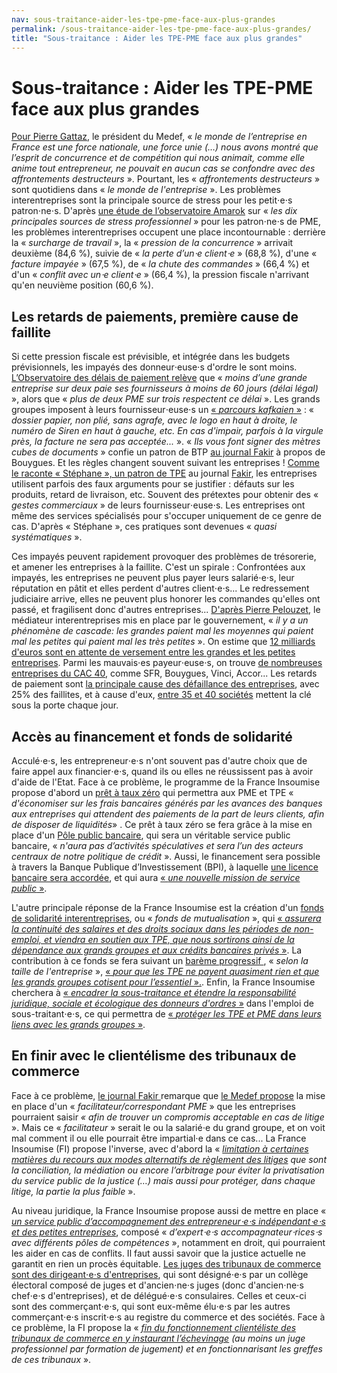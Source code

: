 ```yaml
---
nav: sous-traitance-aider-les-tpe-pme-face-aux-plus-grandes
permalink: /sous-traitance-aider-les-tpe-pme-face-aux-plus-grandes/
title: "Sous-traitance : Aider les TPE-PME face aux plus grandes"
---
```


# Sous-traitance : Aider les TPE-PME face aux plus grandes

[Pour Pierre Gattaz](http://www.medef.com/nc/medef-corporate/salle-de-presse/discours/discours/back/102/article/discours-dinvestiture-de-pierre-gattaz-president-du-medef-2.html), le président du Medef, « _le monde de l’entreprise en France est une force nationale, une force unie (…) nous avons montré que l’esprit de concurrence et de compétition qui nous animait, comme elle anime tout entrepreneur, ne pouvait en aucun cas se confondre avec des affrontements destructeurs_ ». Pourtant, les « _affrontements destructeurs_ » sont quotidiens dans « _le monde de l'entreprise_ ».  Les problèmes interentreprises sont la principale source de stress pour les petit⋅e⋅s patron⋅ne⋅s. D'après [une étude de l’observatoire Amarok](http://www.observatoire-amarok.net/sites/default/files/lechat_torres_ripme_2016_vol_29_ndeg3-4_pp_135-159_0.pdf) sur « _les dix principales sources de stress professionnel_ »  pour les patron⋅ne⋅s de PME, les problèmes interentreprises occupent une place incontournable : derrière la « _surcharge de travail_ », la « _pression de la concurrence_ » arrivait deuxième (84,6 %), suivie de « _la perte d’un⋅e client⋅e_ » (68,8 %), d'une « _facture impayée_ » (67,5 %), de « _la chute des commandes_ » (66,4 %) et d'un « _conflit avec un⋅e client⋅e_ » (66,4 %), la pression fiscale n'arrivant qu'en neuvième position (60,6 %).

## Les retards de paiements, première cause de faillite

Si cette pression fiscale est prévisible, et intégrée dans les budgets prévisionnels, les impayés des donneur⋅euse⋅s d'ordre le sont moins. [L’Observatoire des délais de paiement relève](http://proxy-pubminefi.diffusion.finances.gouv.fr/pub/document/18/22331.pdf) que « _moins d’une grande entreprise sur deux paie ses fournisseurs à moins de 60 jours (délai légal)_ », alors que « _plus de deux PME sur trois respectent ce délai_ ». Les grands groupes imposent à leurs fournisseur⋅euse⋅s un [« _parcours kafkaien_ »](http://www.leparisien.fr/economie/simplifions-les-factures-pour-eviter-les-faillites-de-pme-02-02-2017-6647544.php) : « _dossier papier, non plié, sans agrafe, avec le logo en haut à droite, le numéro de Siren en haut à gauche, etc. En cas d'impair, parfois à la virgule près, la facture ne sera pas acceptée..._ ». « _Ils vous font signer des mètres cubes de documents_ » confie un patron de BTP [au journal Fakir](http://www.fakirpresse.info/+-80-en-kiosque-308-+) à propos de Bouygues. Et les règles changent souvent suivant les entreprises ! [Comme le raconte « Stéphane », un patron de TPE](https://patrons.insoumis.info/temoignage-stephane-ingenieur) au journal [Fakir](http://www.fakirpresse.info/+-80-en-kiosque-308-+), les entreprises utilisent parfois des faux arguments pour se justifier : défauts sur les produits, retard de livraison, etc. Souvent des prétextes pour obtenir des « _gestes commerciaux_ » de leurs fournisseur⋅euse⋅s. Les entreprises ont même des services spécialisés pour s'occuper uniquement de ce genre de cas. D'après « Stéphane », ces pratiques sont devenues « _quasi systématiques_ ».

Ces impayés peuvent rapidement provoquer des problèmes de trésorerie, et amener les entreprises à la faillite. C'est un spirale : Confrontées aux impayés, les entreprises ne peuvent plus payer leurs salarié⋅e⋅s, leur réputation en pâtit et elles perdent d'autres client⋅e⋅s... Le redressement judiciaire arrive, elles ne peuvent plus honorer les commandes qu'elles ont passé, et fragilisent donc d'autres entreprises... [D'après Pierre Pelouzet](http://www.latribune.fr/economie/france/entreprises-25-des-faillites-sont-liees-a-des-retards-de-paiement-483579.html), le médiateur interentreprises mis en place par le gouvernement, « _il y a un phénomène de cascade: les grandes paient mal les moyennes qui paient mal les petites qui paient mal les très petites_ ». On estime que [12 milliards d'euros sont en attente de versement entre les grandes et les petites entreprises](http://www.leparisien.fr/economie/simplifions-les-factures-pour-eviter-les-faillites-de-pme-02-02-2017-6647544.php). Parmi les mauvais⋅es payeur⋅euse⋅s, on trouve [de nombreuses entreprises du CAC 40](http://www.dossierfamilial.com/emploi/entreprise/relations-clients-fournisseurs-qui-sont-les-mauvais-payeurs-83470), comme SFR, Bouygues, Vinci, Accor... Les retards de paiement sont [la principale cause des défaillance des entreprises](http://www.lefigaro.fr/conjoncture/2014/01/09/20002-20140109ARTFIG00280-les-delais-de-paiement-principale-cause-des-defaillances-des-entreprises-depuis-la-crise.php), avec 25% des faillites, et à cause d'eux, [entre 35 et 40 sociétés](http://www.leparisien.fr/economie/simplifions-les-factures-pour-eviter-les-faillites-de-pme-02-02-2017-6647544.php) mettent la clé sous la porte chaque jour.

## Accès au financement et fonds de solidarité

Acculé⋅e⋅s, les entrepreneur⋅e⋅s n'ont souvent pas d'autre choix que de faire appel aux financier⋅e⋅s, quand ils ou elles ne réussissent pas à avoir d'aide de l'Etat. Face à ce problème, le programme de la France Insoumise propose d'abord un [prêt à taux zéro](https://laec.fr/s21m3) qui permettra aux PME et TPE « _d'économiser sur les frais bancaires générés par les avances des banques aux entreprises qui attendent des paiements de la part de leurs clients, afin de disposer de liquidités_» . Ce prêt à taux zéro se fera grâce à la mise en place d'un [Pôle public bancaire](https://avenirencommun.fr/le-livret-banques/), qui sera un véritable service public bancaire, « _n'aura pas d’activités spéculatives et sera l’un des acteurs centraux de notre politique de crédit_ ». Aussi, le financement sera possible à travers la Banque Publique d’Investissement (BPI), à laquelle [une licence bancaire sera accordée](https://laec.fr/s21m2), et qui aura  [« _une nouvelle mission de service public_ »](https://avenirencommun.fr/le-livret-banques/).

L'autre principale réponse de la France Insoumise est la création d'un [fonds de solidarité interentreprises](https://laec.fr/s21m6), ou « _fonds de mutualisation_ », qui [« _assurera la continuité des salaires et des droits sociaux dans les périodes de non-emploi, et viendra en soutien aux TPE, que nous sortirons ainsi de la dépendance aux grands groupes et aux crédits bancaires privés_ »](https://avenirencommun.fr/livret-produire-france/). La contribution à ce fonds se fera suivant un [barème progressif ](https://laec.fr/s21m6), « _selon la taille de l'entreprise_ », [«  _pour que les TPE ne payent quasiment rien et que les grands groupes cotisent pour l’essentiel_ ».](https://avenirencommun.fr/livret-produire-france/). Enfin, la France Insoumise cherchera à [« _encadrer la sous-traitance et étendre la responsabilité juridique, sociale et écologique des donneurs d'ordres_ »](https://laec.fr/s21m5) dans l'emploi de sous-traitant⋅e⋅s, ce qui permettra de [« _protéger les TPE et PME dans leurs liens avec les grands groupes_ »](https://avenirencommun.fr/livret-produire-france/).

## En finir avec le clientélisme des tribunaux de commerce

Face à ce problème, [le journal Fakir ](https://www.youtube.com/watch?v=TDsX0UlzQTA) remarque que [le Medef propose](http://www.afep.com/uploads/medias/documents/Ameliorons_les_relations_interentreprises.pdf) la mise en place d'un « _facilitateur/correspondant PME_ » que les entreprises pourraient saisir _« afin de trouver un compromis acceptable en cas de litige_ ». Mais ce « _facilitateur_ » serait le ou la salarié⋅e du grand groupe, et on voit mal comment il ou elle pourrait être impartial⋅e dans ce cas... La France Insoumise (FI) propose l'inverse, avec d'abord la « [_limitation à certaines matières du recours aux modes alternatifs de règlement des litiges_](https://avenirencommun.fr/le-livret-justice/ ) _que sont la conciliation, la médiation ou encore l’arbitrage pour éviter la privatisation du service public de la justice (…) mais aussi pour protéger, dans chaque litige, la partie la plus faible_ ».

Au niveau juridique, la France Insoumise propose aussi de mettre en place « [_un service public d’accompagnement des entrepreneur⋅e⋅s indépendant⋅e⋅s et des petites entreprises_](https://avenirencommun.fr/livret-produire-france/), composé « _d’expert⋅e⋅s accompagnateur⋅rices⋅s avec différents pôles de compétences_ », notamment en droit, qui pourraient les aider en cas de conflits.
Il faut aussi savoir que la justice actuelle ne garantit en rien un procès équitable. [Les juges des tribunaux de commerce sont des dirigeant⋅e⋅s d'entreprises](https://fr.wikipedia.org/wiki/Tribunal_de_commerce_(France)#Composition_du_tribunal), qui sont désigné⋅e⋅s par un collège électoral composé de juges et d'ancien⋅ne⋅s juges (donc d'ancien⋅ne⋅s chef⋅e⋅s d'entreprises), et de délégué⋅e⋅s consulaires. Celles et ceux-ci sont des commerçant⋅e⋅s, qui sont eux-même élu⋅e⋅s par les autres commerçant⋅e⋅s inscrit⋅e⋅s au registre du commerce et des sociétés. Face à ce problème, la FI propose la « [_fin du fonctionnement clientéliste des tribunaux de commerce en y instaurant l’échevinage_](https://avenirencommun.fr/le-livret-justice/) _(au moins un juge professionnel par formation de jugement) et en fonctionnarisant les greffes de ces tribunaux_ ».
